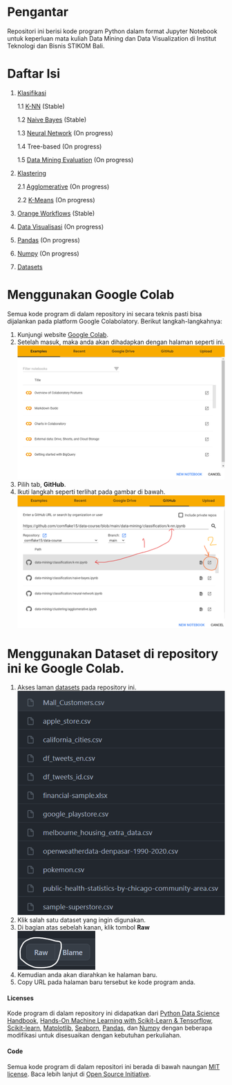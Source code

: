 # Pengantar

Repositori ini berisi kode program Python dalam format Jupyter Notebook untuk keperluan mata kuliah Data Mining dan Data Visualization di Institut Teknologi dan Bisnis STIKOM Bali.

# Daftar Isi
1. [Klasifikasi](https://github.com/cornflake15/data-course/tree/main/data-mining/classification)
    
    1.1 [K-NN](https://github.com/cornflake15/data-course/blob/main/data-mining/classification/k-nn.ipynb) (Stable)
    
    1.2 [Naive Bayes](https://github.com/cornflake15/data-course/blob/main/data-mining/classification/naive-bayes.ipynb) (Stable)
    
    1.3 [Neural Network](https://github.com/cornflake15/data-course/blob/main/data-mining/classification/neural-network.ipynb) (On progress)
    
    1.4 Tree-based (On progress)
    
    1.5 [Data Mining Evaluation](https://github.com/cornflake15/data-course/blob/main/data-mining/classification/data-mining-evaluation.ipynb) (On progress)
2. [Klastering](https://github.com/cornflake15/data-course/tree/main/data-mining/clustering)
    
    2.1 [Agglomerative](https://github.com/cornflake15/data-course/blob/main/data-mining/clustering/agglomerative.ipynb) (On progress)
    
    2.2 [K-Means](https://github.com/cornflake15/data-course/blob/main/data-mining/clustering/k-means.ipynb) (On progress)
3. [Orange Workflows](https://github.com/cornflake15/data-course/tree/main/data-mining/orange-workflows) (Stable)
4. [Data Visualisasi](https://github.com/cornflake15/data-course/tree/main/data-visualization) (On progress)
5. [Pandas](https://github.com/cornflake15/data-course/tree/main/pandas) (On progress)
6. [Numpy](https://github.com/cornflake15/data-course/tree/main/numpy) (On progress)
7. [Datasets](https://github.com/cornflake15/data-course/tree/main/datasets)

# Menggunakan Google Colab
Semua kode program di dalam repository ini secara teknis pasti bisa dijalankan pada platform Google Colabolatory. Berikut langkah-langkahnya:
1. Kunjungi website [Google Colab](https://colab.research.google.com/).
2. Setelah masuk, maka anda akan dihadapkan dengan halaman seperti ini. ![](img/ss-2.png)
3. Pilih tab, **GitHub**.
4. Ikuti langkah seperti terlihat pada gambar di bawah. ![](img/ss-3.png)

# Menggunakan Dataset di repository ini ke Google Colab.
1. Akses laman [datasets](https://github.com/cornflake15/data-course/tree/main/datasets) pada repository ini.![](img/ss-1.png)
2. Klik salah satu dataset yang ingin digunakan.
3. Di bagian atas sebelah kanan, klik tombol **Raw**
![](img/ss-4.png)
4. Kemudian anda akan diarahkan ke halaman baru.
5. Copy URL pada halaman baru tersebut ke kode program anda.

#### Licenses
Kode program di dalam repository ini didapatkan dari [Python Data Science Handbook](https://github.com/jakevdp/PythonDataScienceHandbook), [Hands-On Machine Learning with Scikit-Learn & Tensorflow](https://github.com/ageron/handson-ml), [Scikit-learn](https://scikit-learn.org/stable/), [Matplotlib](https://matplotlib.org/), [Seaborn](https://seaborn.pydata.org/), [Pandas](https://pandas.pydata.org/), dan [Numpy](https://numpy.org/) dengan beberapa modifikasi untuk disesuaikan dengan kebutuhan perkuliahan.

#### Code
Semua kode program di dalam repositori ini berada di bawah naungan [MIT license](LICENSE-CODE). Baca lebih lanjut di [Open Source Initiative](https://opensource.org/licenses/MIT).

